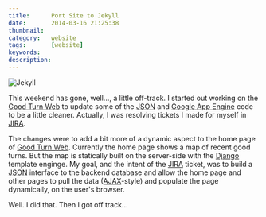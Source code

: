 ```yaml
---
title: 		Port Site to Jekyll
date: 		2014-03-16 21:25:38
thumbnail:
category:	website
tags: 		[website]
keywords:
description:
---
```

![Jekyll](http://jekyllrb.com/img/logo-2x.png)

This weekend has gone, well..., a little off-track. I started out
working on the [Good Turn Web][1] to update some of the [JSON][4] and
[Google App Engine][3] code to be a little cleaner. Actually, I was
resolving tickets I made for myself in [JIRA][2].

The changes were to add a bit more of a dynamic aspect to the home page
of [Good Turn Web][1]. Currently the home page shows a map of recent
good turns. But the map is statically built on the server-side with the
[Django][6] template enginge. My goal, and the intent of the [JIRA][2]
ticket, was to build a [JSON][4] interface to the backend database and
allow the home page and other pages to pull the data ([AJAX][5]-style)
and populate the page dynamically, on the user's browser.

Well. I did that. Then I got off track...

  [1]: http://goodturn.stephenhouser.com
  [2]: https://atlassian.com/jira
  [3]: https://developers.google.com/appengine/
  [4]: http://www.json.org
  [5]: http://en.wikipedia.org/wiki/Ajax_(programming)
  [6]: https://www.djangoproject.com

